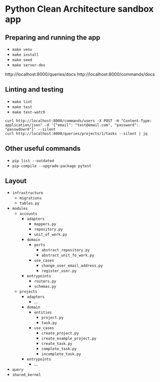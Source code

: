 # Python Clean Architecture sandbox app 

## Preparing and running the app

* `make venv`
* `make install`
* `make seed`
* `make server-dev`

http://localhost:8000/queries/docs
http://localhost:8000/commands/docs

## Linting and testing

* `make lint`
* `make test`
* `make test-watch`

```
curl http://localhost:8000/commands/users -X POST -H "Content-Type: application/json" -d '{"email": "test@email.com", "password": "passwdowrd"}' --silent
curl http://localhost:8000/queries/projects/1/tasks --silent | jq
```

## Other useful commands

* `pip list --outdated`
* `pip-compile --upgrade-package pytest`

## Layout

* `infrastructure`
  * `migrations` 
  * `tables.py`
* `modules`
  * `accounts`
    * `adapters`
      * `mappers.py`
      * `repository.py`
      * `unit_of_work.py`
    * `domain`
      * `ports`
        * `abstract_repository.py`
        * `abstract_unit_fo_work.py`
      * `use_cases`
        * `change_user_email_address.py`
        * `register_user.py`
    * `entrypoints`
      * `routers.py`
      * `schemas.py`
  * `projects`
    * `adapters`
      * ...
    * `domain`
      * `entities`
        * `project.py`
        * `task.py`
      * `use_cases`
        * `create_project.py`
        * `create_example_project.py`
        * `create_task.py`
        * `complete_task.py`
        * `incomplete_task.py`
    * `entrypoints`
      * ...
* `query`
* `shared_kernel`
